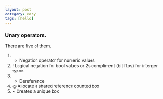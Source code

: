 ```yaml
---
layout: post
category: easy
tags: [hello]
---
```


### Unary operators.

There are five of them.

1. - Negation operator for numeric values
2. ! Logical negation for bool values or 2s compliment (bit flips) for interger types
3. * Dereference
4. @ Allocate a shared reference counted box
5. ~ Creates a unique box
